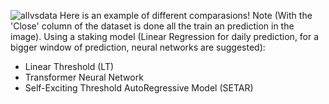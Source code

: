 ![allvsdata](https://github.com/user-attachments/assets/86a64bc0-39eb-43f1-a9ba-560c3a61f26b)
Here is an example of different comparasions! Note (With the 'Close' column of the dataset is done all the train an prediction in the image).
Using a staking model (Linear Regression for daily prediction, for a bigger window of prediction, neural networks are suggested):
  - Linear Threshold (LT)
  - Transformer Neural Network
  - Self-Exciting Threshold AutoRegressive Model (SETAR) 
